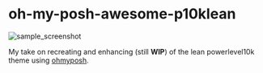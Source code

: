 # oh-my-posh-awesome-p10klean

![sample_screenshot](https://github.com/thedpaul/oh-my-posh-awesom-p10klean/assets/36795646/c51b48eb-32a5-4b65-b599-e49a7e1506d9)

My take on recreating and enhancing (still **WIP**) of the lean powerlevel10k theme using [ohmyposh](https://ohmyposh.dev).
